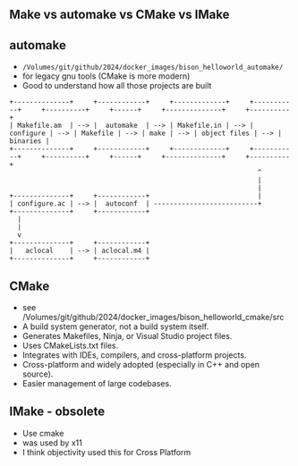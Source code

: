 ## Make vs automake vs CMake vs IMake

## automake
* `/Volumes/git/github/2024/docker_images/bison_helloworld_automake/`
* for legacy gnu tools (CMake is more modern)
* Good to understand how all those projects are built

```
+--------------+     +------------+     +-------------+     +-----------+     +----------+     +------+     +--------------+     +----------+
| Makefile.am  | --> |  automake  | --> | Makefile.in | --> | configure | --> | Makefile | --> | make | --> | object files | --> | binaries |
+--------------+     +------------+     +-------------+     +-----------+     +----------+     +------+     +--------------+     +----------+
                                                              ^
                                                              |
                                                              |
+--------------+     +------------+                           |
| configure.ac | --> |  autoconf  | --------------------------+
+--------------+     +------------+
  |
  |
  v
+--------------+     +------------+
|   aclocal    | --> | aclocal.m4 |
+--------------+     +------------+

```

## CMake
* see /Volumes/git/github/2024/docker_images/bison_helloworld_cmake/src
* A build system generator, not a build system itself.
* Generates Makefiles, Ninja, or Visual Studio project files.
* Uses CMakeLists.txt files.
* Integrates with IDEs, compilers, and cross-platform projects.
* Cross-platform and widely adopted (especially in C++ and open source).
* Easier management of large codebases.


## IMake - obsolete
* Use cmake
* was used by x11
* I think objectivity used this for Cross Platform

